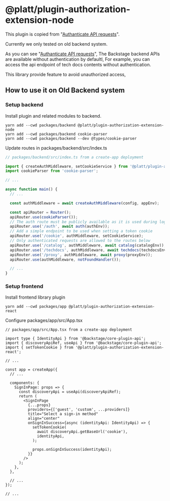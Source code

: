 # @platt/plugin-authorization-extension-node

This plugin is copied from "[Authanticate API requests](https://github.com/backstage/backstage/blob/master/contrib/docs/tutorials/authenticate-api-requests.md)".

Currently we only tested on old backend system.

As you can see "[Authanticate API requests](https://github.com/backstage/backstage/blob/master/contrib/docs/tutorials/authenticate-api-requests.md)",
The Backstage backend APIs are available without authentication by defaultl,
For example, you can access the api endpoint of tech docs contents without authentication.

This library provide feature to avoid unauthorized access, 

## How to use it on Old Backend system

### Setup backend

Install plugin and related modules to backend.

```
yarn add --cwd packages/backend @platt/plugin-authorization-extension-node
yarn add --cwd packages/backend cookie-parser
yarn add --cwd packages/backend --dev @types/cookie-parser

```

Update routes in packages/backend/src/index.ts

```typescript
// packages/backend/src/index.ts from a create-app deployment

import { createAuthMiddleware, setCookieService } from '@platt/plugin-authorization-extension-node';
import cookieParser from 'cookie-parser';

// ...

async function main() {
  // ...

  const authMiddleware = await createAuthMiddleware(config, appEnv);

  const apiRouter = Router();
  apiRouter.use(cookieParser());
  // The auth route must be publicly available as it is used during login
  apiRouter.use('/auth', await auth(authEnv));
  // Add a simple endpoint to be used when setting a token cookie
  apiRouter.use('/cookie', authMiddleware, setCookieService);
  // Only authenticated requests are allowed to the routes below
  apiRouter.use('/catalog', authMiddleware, await catalog(catalogEnv));
  apiRouter.use('/techdocs', authMiddleware, await techdocs(techdocsEnv));
  apiRouter.use('/proxy', authMiddleware, await proxy(proxyEnv));
  apiRouter.use(authMiddleware, notFoundHandler());

  // ...
}
```

### Setup frontend

Install frontend library plugin

```
yarn add --cwd packages/app @platt/plugin-authorization-extension-react

```


Configure packages/app/src/App.tsx

```tsx
// packages/app/src/App.tsx from a create-app deployment

import type { IdentityApi } from '@backstage/core-plugin-api';
import { discoveryApiRef, useApi } from '@backstage/core-plugin-api';
import { setTokenCookie } from '@platt/plugin-authorization-extension-react';

// ...

const app = createApp({
  // ...

  components: {
    SignInPage: props => {
      const discoveryApi = useApi(discoveryApiRef);
      return (
        <SignInPage
          {...props}
          providers={['guest', 'custom', ...providers]}
          title="Select a sign-in method"
          align="center"
          onSignInSuccess={async (identityApi: IdentityApi) => {
            setTokenCookie(
              await discoveryApi.getBaseUrl('cookie'),
              identityApi,
            );

            props.onSignInSuccess(identityApi);
          }}
        />
      );
    },
  },

  // ...
});

// ...
```
